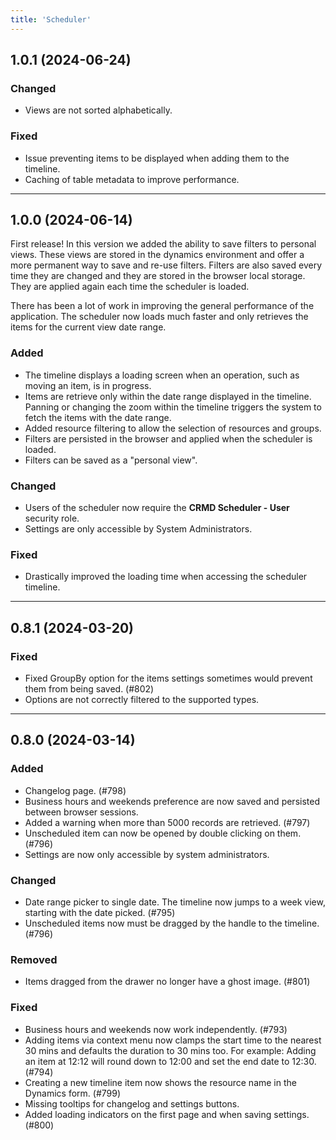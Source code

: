 ```yaml
---
title: 'Scheduler'
---
```


## 1.0.1 (2024-06-24)

### Changed

- Views are not sorted alphabetically.

### Fixed

- Issue preventing items to be displayed when adding them to the timeline.
- Caching of table metadata to improve performance.

---

## 1.0.0 (2024-06-14)

First release! In this version we added the ability to save filters to personal views. These views are stored in the dynamics environment and offer a more permanent way to save and re-use filters.
Filters are also saved every time they are changed and they are stored in the browser local storage. They are applied again each time the scheduler is loaded.

There has been a lot of work in improving the general performance of the application. The scheduler now loads much faster and only retrieves the items for the current view date range.

### Added

- The timeline displays a loading screen when an operation, such as moving an item, is in progress.
- Items are retrieve only within the date range displayed in the timeline. Panning or changing the zoom within the timeline triggers the system to fetch the items with the date range.
- Added resource filtering to allow the selection of resources and groups.
- Filters are persisted in the browser and applied when the scheduler is loaded.
- Filters can be saved as a "personal view".

### Changed

- Users of the scheduler now require the **CRMD Scheduler - User** security role.
- Settings are only accessible by System Administrators.

### Fixed

- Drastically improved the loading time when accessing the scheduler timeline.

---

## 0.8.1 (2024-03-20)

### Fixed

- Fixed GroupBy option for the items settings sometimes would prevent them from being saved. (#802)
- Options are not correctly filtered to the supported types.

---

## 0.8.0 (2024-03-14)

### Added

- Changelog page. (#798)
- Business hours and weekends preference are now saved and persisted between browser sessions.
- Added a warning when more than 5000 records are retrieved. (#797)
- Unscheduled item can now be opened by double clicking on them. (#796)
- Settings are now only accessible by system administrators.

### Changed

- Date range picker to single date. The timeline now jumps to a week view, starting with the date picked. (#795)
- Unscheduled items now must be dragged by the handle to the timeline. (#796)

### Removed

- Items dragged from the drawer no longer have a ghost image. (#801)

### Fixed

- Business hours and weekends now work independently. (#793)
- Adding items via context menu now clamps the start time to the nearest 30 mins and defaults the duration to 30 mins too. For example: Adding an item at 12:12 will round down to 12:00 and set the end date to 12:30. (#794)
- Creating a new timeline item now shows the resource name in the Dynamics form. (#799)
- Missing tooltips for changelog and settings buttons.
- Added loading indicators on the first page and when saving settings. (#800)

